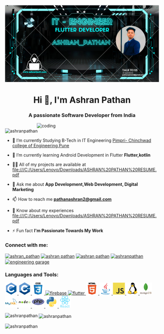 ![logo](https://github.com/ashranPathan/ashranPathan/blob/main/Screenshot%20(447).png)
<h1 align="center">Hi 👋, I'm Ashran Pathan</h1>
<h3 align="center">A passionate Software Developer from India</h3>
<img align="right" alt="coding"width="400"src="https://user-images.githubusercontent.com/55389276/140866485-8fb1c876-9a8f-4d6a-98dc-08c4981eaf70.gif">
<p align="left"> <img src="https://komarev.com/ghpvc/?username=ashranpathan&label=Profile%20views&color=0e75b6&style=flat" alt="ashranpathan" /> </p>

- 🔭 I’m currently Studying B-Tech in IT Engineering [Pimpri- Chinchwad college of Engineering,Pune](http://www.pccoepune.com/)

- 🌱 I’m currently learning Android Development in Flutter **Flutter,kotlin**

- 👨‍💻 All of my projects are available at [file:///C:/Users/Lenovo/Downloads/ASHRAN%20PATHAN%20RESUME.pdf](file:///C:/Users/Lenovo/Downloads/ASHRAN%20PATHAN%20RESUME.pdf)

- 💬 Ask me about **App Development,Web Development, Digital Marketing**

- 📫 How to reach me **pathanashran2@gmail.com**

- 📄 Know about my experiences [file:///C:/Users/Lenovo/Downloads/ASHRAN%20PATHAN%20RESUME.pdf](file:///C:/Users/Lenovo/Downloads/ASHRAN%20PATHAN%20RESUME.pdf)

- ⚡ Fun fact **I'm Passionate Towards My Work**

<h3 align="left">Connect with me:</h3>
<p align="left">
<a href="https://twitter.com/ashran_pathan" target="blank"><img align="center" src="https://raw.githubusercontent.com/rahuldkjain/github-profile-readme-generator/master/src/images/icons/Social/twitter.svg" alt="ashran_pathan" height="30" width="40" /></a>
<a href="https://linkedin.com/in/ashran pathan" target="blank"><img align="center" src="https://raw.githubusercontent.com/rahuldkjain/github-profile-readme-generator/master/src/images/icons/Social/linked-in-alt.svg" alt="ashran pathan" height="30" width="40" /></a>
<a href="https://fb.com/ashran pathan" target="blank"><img align="center" src="https://raw.githubusercontent.com/rahuldkjain/github-profile-readme-generator/master/src/images/icons/Social/facebook.svg" alt="ashran pathan" height="30" width="40" /></a>
<a href="https://instagram.com/ashranpathan" target="blank"><img align="center" src="https://raw.githubusercontent.com/rahuldkjain/github-profile-readme-generator/master/src/images/icons/Social/instagram.svg" alt="ashranpathan" height="30" width="40" /></a>
<a href="https://www.youtube.com/c/engineering garage" target="blank"><img align="center" src="https://raw.githubusercontent.com/rahuldkjain/github-profile-readme-generator/master/src/images/icons/Social/youtube.svg" alt="engineering garage" height="30" width="40" /></a>
</p>

<h3 align="left">Languages and Tools:</h3>
<p align="left"> <a href="https://www.cprogramming.com/" target="_blank" rel="noreferrer"> <img src="https://raw.githubusercontent.com/devicons/devicon/master/icons/c/c-original.svg" alt="c" width="40" height="40"/> </a> <a href="https://www.w3schools.com/cpp/" target="_blank" rel="noreferrer"> <img src="https://raw.githubusercontent.com/devicons/devicon/master/icons/cplusplus/cplusplus-original.svg" alt="cplusplus" width="40" height="40"/> </a> <a href="https://www.w3schools.com/css/" target="_blank" rel="noreferrer"> <img src="https://raw.githubusercontent.com/devicons/devicon/master/icons/css3/css3-original-wordmark.svg" alt="css3" width="40" height="40"/> </a> <a href="https://firebase.google.com/" target="_blank" rel="noreferrer"> <img src="https://www.vectorlogo.zone/logos/firebase/firebase-icon.svg" alt="firebase" width="40" height="40"/> </a> <a href="https://flutter.dev" target="_blank" rel="noreferrer"> <img src="https://www.vectorlogo.zone/logos/flutterio/flutterio-icon.svg" alt="flutter" width="40" height="40"/> </a> <a href="https://www.w3.org/html/" target="_blank" rel="noreferrer"> <img src="https://raw.githubusercontent.com/devicons/devicon/master/icons/html5/html5-original-wordmark.svg" alt="html5" width="40" height="40"/> </a> <a href="https://www.java.com" target="_blank" rel="noreferrer"> <img src="https://raw.githubusercontent.com/devicons/devicon/master/icons/java/java-original.svg" alt="java" width="40" height="40"/> </a> <a href="https://developer.mozilla.org/en-US/docs/Web/JavaScript" target="_blank" rel="noreferrer"> <img src="https://raw.githubusercontent.com/devicons/devicon/master/icons/javascript/javascript-original.svg" alt="javascript" width="40" height="40"/> </a> <a href="https://www.linux.org/" target="_blank" rel="noreferrer"> <img src="https://raw.githubusercontent.com/devicons/devicon/master/icons/linux/linux-original.svg" alt="linux" width="40" height="40"/> </a> <a href="https://www.mongodb.com/" target="_blank" rel="noreferrer"> <img src="https://raw.githubusercontent.com/devicons/devicon/master/icons/mongodb/mongodb-original-wordmark.svg" alt="mongodb" width="40" height="40"/> </a> <a href="https://www.mysql.com/" target="_blank" rel="noreferrer"> <img src="https://raw.githubusercontent.com/devicons/devicon/master/icons/mysql/mysql-original-wordmark.svg" alt="mysql" width="40" height="40"/> </a> <a href="https://nodejs.org" target="_blank" rel="noreferrer"> <img src="https://raw.githubusercontent.com/devicons/devicon/master/icons/nodejs/nodejs-original-wordmark.svg" alt="nodejs" width="40" height="40"/> </a> <a href="https://www.php.net" target="_blank" rel="noreferrer"> <img src="https://raw.githubusercontent.com/devicons/devicon/master/icons/php/php-original.svg" alt="php" width="40" height="40"/> </a> <a href="https://www.python.org" target="_blank" rel="noreferrer"> <img src="https://raw.githubusercontent.com/devicons/devicon/master/icons/python/python-original.svg" alt="python" width="40" height="40"/> </a> <a href="https://reactjs.org/" target="_blank" rel="noreferrer"> <img src="https://raw.githubusercontent.com/devicons/devicon/master/icons/react/react-original-wordmark.svg" alt="react" width="40" height="40"/> </a> </p>

<p><img align="left" src="https://github-readme-stats.vercel.app/api/top-langs?username=ashranpathan&show_icons=true&locale=en&layout=compact" alt="ashranpathan" /></p>

<p>&nbsp;<img align="center" src="https://github-readme-stats.vercel.app/api?username=ashranpathan&show_icons=true&locale=en" alt="ashranpathan" /></p>

<p><img align="center" src="https://github-readme-streak-stats.herokuapp.com/?user=ashranpathan&" alt="ashranpathan" /></p>
